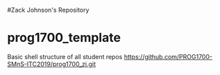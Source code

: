 #Zack Johnson's Repository
# prog1700_template
Basic shell structure of all student repos
https://github.com/PROG1700-SMnS-ITC2019/prog1700_zj.git